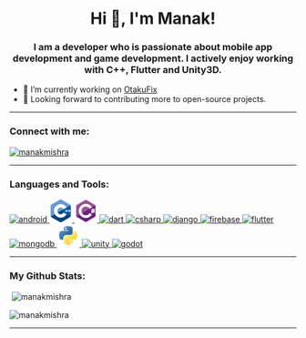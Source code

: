 <h1 align="center">Hi 👋, I'm Manak!</h1>
<h3 align="center">I am a developer who is passionate about mobile app development and game development. I actively enjoy working with C++, Flutter and Unity3D.</h3>

- 🔭 I’m currently working on [OtakuFix](https://github.com/manakmishra/OtakuFix)
- 🥅 Looking forward to contributing more to open-source projects.
---

<h3 align="left">Connect with me:</h3>
<p align="left">
<a href="https://linkedin.com/in/manakmishra" target="blank"><img align="center" src="https://www.svgrepo.com/show/70809/linkedin.svg" alt="manakmishra" height="30" width="40" /></a>
</p>

---

<h3 align="left">Languages and Tools:</h3>
<p align="left"> <a href="https://developer.android.com" target="_blank"> <img src="https://www.vectorlogo.zone/logos/android/android-official.svg" alt="android" width="40" height="40"/> </a> <a href="https://www.w3schools.com/cpp/" target="_blank"> <img src="https://raw.githubusercontent.com/devicons/devicon/master/icons/cplusplus/cplusplus-original.svg" alt="cplusplus" width="40" height="40"/> </a> <a href="https://www.w3schools.com/cs/" target="_blank"> <img src="https://raw.githubusercontent.com/devicons/devicon/master/icons/csharp/csharp-original.svg" alt="csharp" width="40" height="40"/> </a> <a href="https://dart.dev" target="_blank"> <img src="https://www.vectorlogo.zone/logos/dartlang/dartlang-icon.svg" alt="dart" width="40" height="40"/> </a> <a href="https://www.python.org/" target="_blank"> <img src="https://www.vectorlogo.zone/logos/python/python-icon.svg" alt="csharp" width="40" height="40"/> </a> <a href="https://www.djangoproject.com/" target="_blank"> <img src="https://www.vectorlogo.zone/logos/djangoproject/djangoproject-icon.svg" alt="django" width="40" height="40"/> </a> <a href="https://firebase.google.com/" target="_blank"> <img src="https://www.vectorlogo.zone/logos/firebase/firebase-icon.svg" alt="firebase" width="40" height="40"/> </a> <a href="https://flutter.dev" target="_blank"> <img src="https://www.vectorlogo.zone/logos/flutterio/flutterio-icon.svg" alt="flutter" width="40" height="40"/> </a> <a href="https://www.mongodb.com/" target="_blank"> <img src="https://www.vectorlogo.zone/logos/mongodb/mongodb-icon.svg" alt="mongodb" width="40" height="40"/> </a> <a href="https://www.python.org" target="_blank"> <img src="https://raw.githubusercontent.com/devicons/devicon/master/icons/python/python-original.svg" alt="python" width="40" height="40"/> </a> <a href="https://unity.com/" target="_blank"> <img src="https://www.vectorlogo.zone/logos/unity3d/unity3d-icon.svg" alt="unity" width="40" height="40"/> </a> <a href="https://godotengine.org/" target="_blank"> <img src="https://www.vectorlogo.zone/logos/godotengine/godotengine-icon.svg" alt="godot" width="40" height="40"/> </a> </p>

---

<h3 align="left">My Github Stats:</h3>
<p>&nbsp;<img align="center" src="https://github-readme-stats.vercel.app/api?username=manakmishra&show_icons=true&theme=radical&locale=en&count_private=true" alt="manakmishra" /></p>

<p><img align="center" src="https://github-readme-streak-stats.herokuapp.com/?user=manakmishra&theme=radical" alt="manakmishra" /></p>

---
